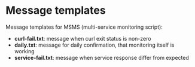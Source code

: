 # Message templates

Message templates for MSMS (multi-service monitoring script):
- **curl-fail.txt**: message when curl exit status is non-zero
- **daily.txt**: message for daily confirmation, that monitoring itself is working
- **service-fail.txt**: message when service response differ from expected

